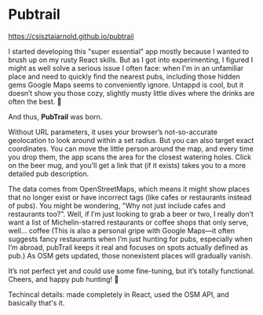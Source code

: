 # Pubtrail

https://csisztaiarnold.github.io/pubtrail

I started developing this "super essential" app mostly because I wanted to brush up on my rusty React skills. But as I got into experimenting, I figured I might as well solve a serious issue I often face: when I'm in an unfamiliar place and need to quickly find the nearest pubs, including those hidden gems Google Maps seems to conveniently ignore. Untappd is cool, but it doesn’t show you those cozy, slightly musty little dives where the drinks are often the best. 🍺

And thus, **PubTrail** was born.

Without URL parameters, it uses your browser’s not-so-accurate geolocation to look around within a set radius. But you can also target exact coordinates. You can move the little person around the map, and every time you drop them, the app scans the area for the closest watering holes. Click on the beer mug, and you’ll get a link that (if it exists) takes you to a more detailed pub description.

The data comes from OpenStreetMaps, which means it might show places that no longer exist or have incorrect tags (like cafes or restaurants instead of pubs). You might be wondering, "Why not just include cafes and restaurants too?". Well, if I’m just looking to grab a beer or two, I really don’t want a list of Michelin-starred restaurants or coffee shops that only serve, well… coffee (This is also a personal gripe with Google Maps—it often suggests fancy restaurants when I’m just hunting for pubs, especially when I’m abroad, pubTrail keeps it real and focuses on spots actually defined as pub.) As OSM gets updated, those nonexistent places will gradually vanish.

It’s not perfect yet and could use some fine-tuning, but it’s totally functional. Cheers, and happy pub hunting! 🍻

Techincal details: made completely in React, used the OSM API, and basically that's it.
